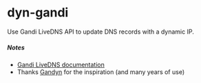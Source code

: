 # dyn-gandi
Use Gandi LiveDNS API to update DNS records with a dynamic IP.
  
##### Notes
  - [Gandi LiveDNS documentation](http://doc.livedns.gandi.net/)
  - Thanks [Gandyn](https://github.com/Chralu/gandyn) for the inspiration (and many years of use)
